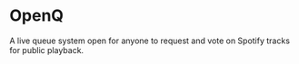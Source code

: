 # OpenQ
A live queue system open for anyone to request and vote on Spotify tracks for public playback.
